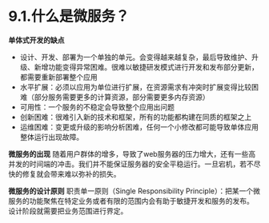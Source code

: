 # 9.1.什么是微服务？

**单体式开发的缺点**

- 设计、开发、部署为一个单独的单元。会变得越来越复杂，最后导致维护、升级、新增功能变得异常困难。很难以敏捷研发模式进行开发和发布部分更新，都需要重新部署整个应用
- 水平扩展：必须以应用为单位进行扩展，在资源需求有冲突时扩展变得比较困难（部分服务需要更多的计算资源，部分需要更多内存资源）
- 可用性：一个服务的不稳定会导致整个应用出问题
- 创新困难：很难引入新的技术和框架，所有的功能都构建在同质的框架之上
- 运维困难：变更或升级的影响分析困难，任何一个小修改都可能导致单体应用整体运行出现故障。

**微服务的出现**
随着用户群体的增多，导致了web服务器的压力增大，还有一些高并发的时间端的冲击。我们并不能保证服务器的安全平稳运行。一旦宕机，若不尽快的修复就会带来难以弥补的损失。

**微服务的设计原则**
职责单一原则（Single Responsibility Principle）：把某一个微服务的功能聚焦在特定业务或者有限的范围内会有助于敏捷开发和服务的发布。
设计阶段就需要把业务范围进行界定。

